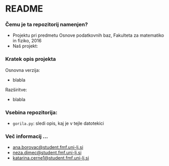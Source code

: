 # README #

### Čemu je ta repozitorij namenjen? ###

* Projektu pri predmetu Osnove podatkovnih baz, Fakulteta za matematiko in fiziko, 2016
* Naš projekt:

### Kratek opis projekta ###

Osnovna verzija:

* blabla

Razširitve:

* blabla

### Vsebina repozitorija: ###

* `gorila.py`: sledi opis, kaj je v tejle datotekici

### Več informacij ... ###

* ana.borovac@student.fmf.uni-lj.si
* neza.dimec@student.fmf.uni-lj.si
* katarina.cerne1@student.fmf.uni-lj.si